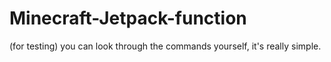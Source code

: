 # Minecraft-Jetpack-function
(for testing) you can look through the commands yourself, it's really simple.
